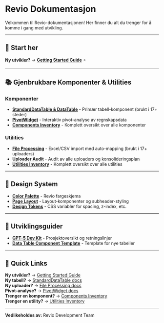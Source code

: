 # Revio Dokumentasjon

Velkommen til Revio-dokumentasjonen! Her finner du alt du trenger for å komme i gang med utvikling.

---

## 🚀 Start her

**Ny utvikler?** → **[Getting Started Guide](./GETTING_STARTED.md)** ⭐

---

## 📚 Gjenbrukbare Komponenter & Utilities

### Komponenter
- **[StandardDataTable & DataTable](./components/data-tables.md)** - Primær tabell-komponent (brukt i 17+ steder)
- **[PivotWidget](./components/pivot-widget.md)** - Interaktiv pivot-analyse av regnskapsdata
- **[Components Inventory](./components/README.md)** - Komplett oversikt over alle komponenter

### Utilities
- **[File Processing](./utilities/file-processing.md)** - Excel/CSV import med auto-mapping (brukt i 17+ uploaders)
- **[Uploader Audit](./utilities/uploader-audit.md)** - Audit av alle uploaders og konsolideringsplan
- **[Utilities Inventory](./utilities/README.md)** - Komplett oversikt over alle utilities

---

## 🎨 Design System
- **[Color Palette](./color-palette.md)** - Revio fargeskjema
- **[Page Layout](./page-layout.md)** - Layout-komponenter og subheader-styling
- **[Design Tokens](./design-tokens.css)** - CSS variabler for spacing, z-index, etc.

---

## 📖 Utviklingsguider
- **[GPT-5 Dev Kit](./gpt5-dev-kit/project-overview.md)** - Prosjektoversikt og retningslinjer
- **[Data Table Component Template](./gpt5-dev-kit/component-templates/data-table-component.md)** - Template for nye tabeller

---

## 🚀 Quick Links

**Ny utvikler?** → [Getting Started Guide](./GETTING_STARTED.md)  
**Ny tabell?** → [StandardDataTable docs](./components/data-tables.md)  
**Ny uploader?** → [File Processing docs](./utilities/file-processing.md)  
**Pivot-analyse?** → [PivotWidget docs](./components/pivot-widget.md)  
**Trenger en komponent?** → [Components Inventory](./components/README.md)  
**Trenger en utility?** → [Utilities Inventory](./utilities/README.md)  

---

**Vedlikeholdes av:** Revio Development Team
